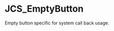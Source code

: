 <!--
   - $File: JCS_EmptyButton.html $
   - $Date: 2018-10-01 19:43:08 $
   - $Revision: $
   - $Creator: Jen-Chieh Shen $
   - $Notice: See LICENSE.txt for modification and distribution information
   -                   Copyright © 2018 by Shen, Jen-Chieh $
-->


<div id="content-header">
  <h1>JCS_EmptyButton</h1>
</div>

<p>
  Empty button specific for system call back usage.
</p>
